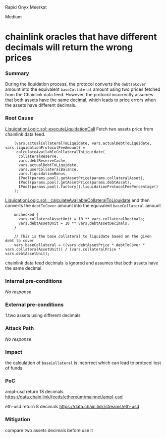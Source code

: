 Rapid Onyx Meerkat

Medium

# chainlink oracles that have different decimals will return the wrong prices

### Summary

During the liquidation process, the protocol converts the `debtToCover` amount into the equivalent `baseCollateral` amount using two prices fetched from the Chainlink data feed. However, the protocol incorrectly assumes that both assets have the same decimal, which leads to price errors when the assets have different decimals.

### Root Cause

[LiquidationLogic.sol::executeLiquidationCall](https://github.com/sherlock-audit/2024-06-new-scope/blob/main/zerolend-one/contracts/core/pool/logic/LiquidationLogic.sol#L139-L148) Fetch two assets price from chainlink data feed.
```solidity
    (vars.actualCollateralToLiquidate, vars.actualDebtToLiquidate, vars.liquidationProtocolFeeAmount) =
    _calculateAvailableCollateralToLiquidate(
      collateralReserve,
      vars.debtReserveCache,
      vars.actualDebtToLiquidate,
      vars.userCollateralBalance,
      vars.liquidationBonus,
      IPool(params.pool).getAssetPrice(params.collateralAsset),
      IPool(params.pool).getAssetPrice(params.debtAsset),
      IPool(params.pool).factory().liquidationProtocolFeePercentage()
    );
```
[LiquidationLogic.sol::_calculateAvailableCollateralToLiquidate](https://github.com/sherlock-audit/2024-06-new-scope/blob/main/zerolend-one/contracts/core/pool/logic/LiquidationLogic.sol#L346-L352) and then converts the `debtToCover` amount into the equivalent `baseCollateral` amount  
```solidity
    unchecked {
      vars.collateralAssetUnit = 10 ** vars.collateralDecimals;
      vars.debtAssetUnit = 10 ** vars.debtAssetDecimals;
    }

    // This is the base collateral to liquidate based on the given debt to cover
    vars.baseCollateral = ((vars.debtAssetPrice * debtToCover * vars.collateralAssetUnit)) / (vars.collateralPrice * vars.debtAssetUnit);
```

chainlink data feed decimals is ignored and assumes that both assets have the same decimal.

### Internal pre-conditions

_No response_

### External pre-conditions

1.two assets using different decimals

### Attack Path

_No response_

### Impact

the calculation of `baseCollateral` is incorrect which can lead to protocol lost of funds

### PoC

ampl-usd return 18 decimals
https://data.chain.link/feeds/ethereum/mainnet/ampl-usd

eth-usd return 8 decimals
https://data.chain.link/streams/eth-usd

### Mitigation

compare two assets decimals before use it